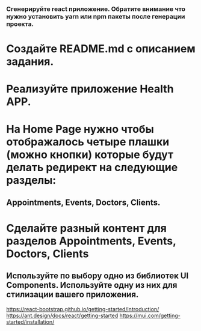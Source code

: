 ### Сгенерируйте react приложение. Обратите внимание что нужно установить yarn или npm пакеты после генерации проекта.

# Создайте README.md с описанием задания.

# Реализуйте приложение Health APP.

# На Home Page нужно чтобы отображалось четыре плашки (можно кнопки) которые будут делать редирект на следующие разделы:

## Appointments, Events, Doctors, Clients.

# Сделайте разный контент для разделов Appointments, Events, Doctors, Clients

## Используйте по выбору одно из библиотек UI Components. Используйте одну из них для стилизации вашего приложения.

https://react-bootstrap.github.io/getting-started/introduction/
https://ant.design/docs/react/getting-started
https://mui.com/getting-started/installation/
